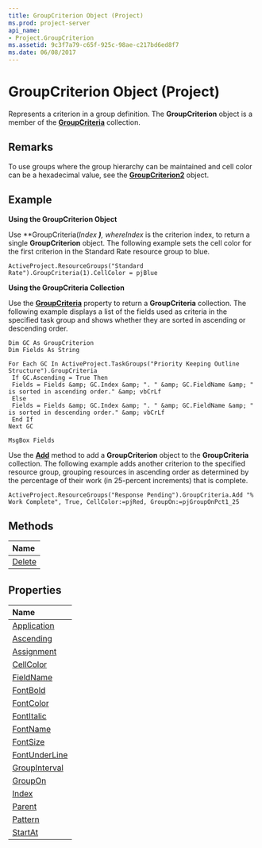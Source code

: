 ```yaml
---
title: GroupCriterion Object (Project)
ms.prod: project-server
api_name:
- Project.GroupCriterion
ms.assetid: 9c3f7a79-c65f-925c-98ae-c217bd6ed8f7
ms.date: 06/08/2017
---
```



# GroupCriterion Object (Project)

Represents a criterion in a group definition. The  **GroupCriterion** object is a member of the **[GroupCriteria](Project.groupcriteria.md)** collection.
 


## Remarks

To use groups where the group hierarchy can be maintained and cell color can be a hexadecimal value, see the  **[GroupCriterion2](Project.GroupCriterion2.md)** object.
 

 

## Example

 **Using the GroupCriterion Object**
 

 
Use  **GroupCriteria(***Index* **)**, where*Index* is the criterion index, to return a single **GroupCriterion** object. The following example sets the cell color for the first criterion in the Standard Rate resource group to blue.
 

 



```
ActiveProject.ResourceGroups("Standard Rate").GroupCriteria(1).CellColor = pjBlue
```

 **Using the GroupCriteria Collection**
 

 
Use the  **[GroupCriteria](Project.Group.GroupCriteria.md)** property to return a **GroupCriteria** collection. The following example displays a list of the fields used as criteria in the specified task group and shows whether they are sorted in ascending or descending order.
 

 



```
Dim GC As GroupCriterion 
Dim Fields As String 
 
For Each GC In ActiveProject.TaskGroups("Priority Keeping Outline Structure").GroupCriteria 
 If GC.Ascending = True Then 
 Fields = Fields &amp; GC.Index &amp; ". " &amp; GC.FieldName &amp; " is sorted in ascending order." &amp; vbCrLf 
 Else 
 Fields = Fields &amp; GC.Index &amp; ". " &amp; GC.FieldName &amp; " is sorted in descending order." &amp; vbCrLf 
 End If 
Next GC 
 
MsgBox Fields
```

Use the  **[Add](Project.GroupCriteria.Add.md)** method to add a **GroupCriterion** object to the **GroupCriteria** collection. The following example adds another criterion to the specified resource group, grouping resources in ascending order as determined by the percentage of their work (in 25-percent increments) that is complete.
 

 



```
ActiveProject.ResourceGroups("Response Pending").GroupCriteria.Add "% Work Complete", True, CellColor:=pjRed, GroupOn:=pjGroupOnPct1_25
```


## Methods



|**Name**|
|:-----|
|[Delete](Project.GroupCriterion.Delete.md)|

## Properties



|**Name**|
|:-----|
|[Application](Project.GroupCriterion.Application.md)|
|[Ascending](Project.GroupCriterion.Ascending.md)|
|[Assignment](Project.GroupCriterion.Assignment.md)|
|[CellColor](Project.GroupCriterion.CellColor.md)|
|[FieldName](Project.GroupCriterion.FieldName.md)|
|[FontBold](Project.GroupCriterion.FontBold.md)|
|[FontColor](Project.GroupCriterion.FontColor.md)|
|[FontItalic](Project.GroupCriterion.FontItalic.md)|
|[FontName](Project.GroupCriterion.FontName.md)|
|[FontSize](Project.GroupCriterion.FontSize.md)|
|[FontUnderLine](Project.GroupCriterion.FontUnderLine.md)|
|[GroupInterval](Project.GroupCriterion.GroupInterval.md)|
|[GroupOn](Project.GroupCriterion.GroupOn.md)|
|[Index](Project.GroupCriterion.Index.md)|
|[Parent](Project.GroupCriterion.Parent.md)|
|[Pattern](Project.GroupCriterion.Pattern.md)|
|[StartAt](Project.GroupCriterion.StartAt.md)|

